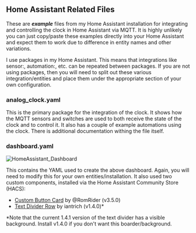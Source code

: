 ## Home Assistant Related Files

These are ***example*** files from my Home Assistant installation for integrating and controlling the clock in Home Assistant via MQTT.  It is highly unlikely you can just copy/paste these examples directly into your Home Assistant and expect them to work due to difference in entity names and other variations.

I use packages in my Home Assistant.  This means that integrations like sensor:, automation:, etc. can be repeated between packages.  If you are not using packages, then you will need to split out these various integration/entities and place them under the appropriate section of your own configuration.

### analog_clock.yaml

This is the primary package for the integration of the clock.  It shows how the MQTT sensors and switches are used to both receive the state of the clock and to control it.  It also has a couple of example automations using the clock. There is additional documentation withing the file itself.

### dashboard.yaml

![HomeAssistant_Dashboard](https://github.com/Resinchem/Analog-LED-Clock/assets/55962781/ffb90392-b0f6-4646-bd70-337f50310b84)

This contains the YAML used to create the above dashboard.  Again, you will need to modify this for your own entities/installation.  It also used two custom components, installed via the Home Assistant Community Store (HACS):

- [Custom Button Card](https://github.com/custom-cards/button-card) by @RomRider (v3.5.0)
- [Text Divider Row](https://github.com/iantrich/text-divider-row) by iantrich (v1.4.0)*

*Note that the current 1.4.1 version of the text divider has a visible background. Install v1.4.0 if you don't want this boarder/background.